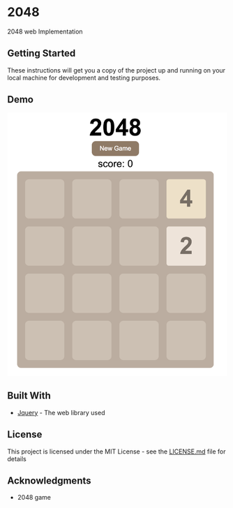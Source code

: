 # 2048

2048 web Implementation

## Getting Started

These instructions will get you a copy of the project up and running on your local machine for development and testing purposes.

## Demo

![Alt text](/./demo/demo.png?raw=true "Optional Title")

## Built With

* [Jquery](https://code.jquery.com/) - The web library used

## License

This project is licensed under the MIT License - see the [LICENSE.md](LICENSE.md) file for details

## Acknowledgments

* 2048 game
